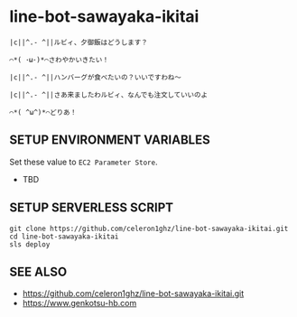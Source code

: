 # line-bot-sawayaka-ikitai
```
|c||^.- ^||ルビィ、夕御飯はどうします？

⌒*( ･ω･)*⌒さわやかいきたい！

|c||^.- ^||ハンバーグが食べたいの？いいですわね〜

|c||^.- ^||さあ来ましたわルビィ、なんでも注文していいのよ

⌒*( ^ω^)*⌒どりあ！
```


## SETUP ENVIRONMENT VARIABLES
Set these value to `EC2 Parameter Store`.

 * TBD


## SETUP SERVERLESS SCRIPT
```
git clone https://github.com/celeron1ghz/line-bot-sawayaka-ikitai.git
cd line-bot-sawayaka-ikitai
sls deploy
```


## SEE ALSO
 * https://github.com/celeron1ghz/line-bot-sawayaka-ikitai.git
 * https://www.genkotsu-hb.com

